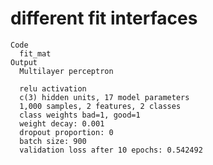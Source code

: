 # different fit interfaces

    Code
      fit_mat
    Output
      Multilayer perceptron
      
      relu activation
      c(3) hidden units, 17 model parameters
      1,000 samples, 2 features, 2 classes 
      class weights bad=1, good=1 
      weight decay: 0.001 
      dropout proportion: 0 
      batch size: 900 
      validation loss after 10 epochs: 0.542492 

